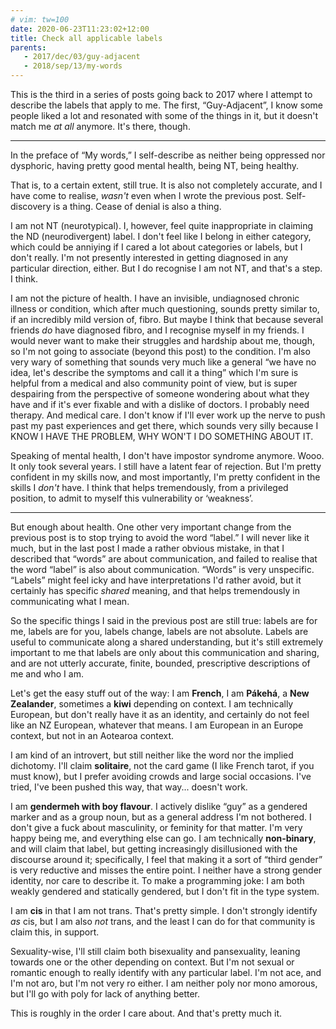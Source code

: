 ```yaml
---
# vim: tw=100
date: 2020-06-23T11:23:02+12:00
title: Check all applicable labels
parents:
   - 2017/dec/03/guy-adjacent
   - 2018/sep/13/my-words
---
```


This is the third in a series of posts going back to 2017 where I attempt to describe the labels
that apply to me. The first, “Guy-Adjacent”, I know some people liked a lot and resonated with some
of the things in it, but it doesn't match me _at all_ anymore. It's there, though.

---

In the preface of “My words,” I self-describe as neither being oppressed nor dysphoric, having
pretty good mental health, being NT, being healthy.

That is, to a certain extent, still true. It is also not completely accurate, and I have come to
realise, _wasn't_ even when I wrote the previous post. Self-discovery is a thing. Cease of denial is
also a thing.

I am not NT (neurotypical). I, however, feel quite inappropriate in claiming the ND (neurodivergent)
label. I don't feel like I belong in either category, which could be anniying if I cared a lot about
categories or labels, but I don't really. I'm not presently interested in getting diagnosed in any
particular direction, either. But I do recognise I am not NT, and that's a step. I think.

I am not the picture of health. I have an invisible, undiagnosed chronic illness or condition, which
after much questioning, sounds pretty similar to, if an incredibly mild version of, fibro. But maybe
I think that because several friends _do_ have diagnosed fibro, and I recognise myself in my
friends. I would never want to make their struggles and hardship about me, though, so I'm not going
to associate (beyond this post) to the condition. I'm also very wary of something that sounds very
much like a general “we have no idea, let's describe the symptoms and call it a thing” which I'm
sure is helpful from a medical and also community point of view, but is super despairing from the
perspective of someone wondering about what they have and if it's ever fixable and with a dislike of
doctors. I probably need therapy. And medical care. I don't know if I'll ever work up the nerve to
push past my past experiences and get there, which sounds very silly because I KNOW I HAVE THE
PROBLEM, WHY WON'T I DO SOMETHING ABOUT IT.

Speaking of mental health, I don't have impostor syndrome anymore. Wooo. It only took several years.
I still have a latent fear of rejection. But I'm pretty confident in my skills now, and most
importantly, I'm pretty confident in the skills I _don't_ have. I think that helps tremendously,
from a privileged position, to admit to myself this vulnerability or ‘weakness’.

---

But enough about health. One other very important change from the previous post is to stop trying to
avoid the word “label.” I will never like it much, but in the last post I made a rather obvious
mistake, in that I described that “words” are about communication, and failed to realise that the
word “label” is also about communication. “Words” is very unspecific. “Labels” might feel icky and
have interpretations I'd rather avoid, but it certainly has specific _shared_ meaning, and that
helps tremendously in communicating what I mean.

So the specific things I said in the previous post are still true: labels are for me, labels are for
you, labels change, labels are not absolute. Labels are useful to communicate along a shared
understanding, but it's still extremely important to me that labels are only about this
communication and sharing, and are not utterly accurate, finite, bounded, prescriptive descriptions
of me and who I am.

Let's get the easy stuff out of the way: I am **French**, I am **Pákehá**, a **New Zealander**,
sometimes a **kiwi** depending on context. I am technically European, but don't really have it as an
identity, and certainly do not feel like an NZ European, whatever that means. I am European in an
Europe context, but not in an Aotearoa context.

I am kind of an introvert, but still neither like the word nor the implied dichotomy. I'll claim
**solitaire**, not the card game (I like French tarot, if you must know), but I prefer avoiding
crowds and large social occasions. I've tried, I've been pushed this way, that way... doesn't work.

I am **gendermeh with boy flavour**. I actively dislike “guy” as a gendered marker and as a group
noun, but as a general address I'm not bothered. I don't give a fuck about masculinity, or feminity
for that matter. I'm very happy being me, and everything else can go. I am technically
**non-binary**, and will claim that label, but getting increasingly disillusioned with the discourse
around it; specifically, I feel that making it a sort of “third gender” is very reductive and misses
the entire point. I neither have a strong gender identity, nor care to describe it. To make a
programming joke: I am both weakly gendered and statically gendered, but I don't fit in the type
system.

I am **cis** in that I am not trans. That's pretty simple. I don't strongly identify _as_ cis,
but I am also _not_ trans, and the least I can do for that community is claim this, in support.

Sexuality-wise, I'll still claim both bisexuality and pansexuality, leaning towards one or
the other depending on context. But I'm not sexual or romantic enough to really identify with any
particular label. I'm not ace, and I'm not aro, but I'm not very ro either. I am neither poly nor
mono amorous, but I'll go with poly for lack of anything better.

This is roughly in the order I care about. And that's pretty much it.
